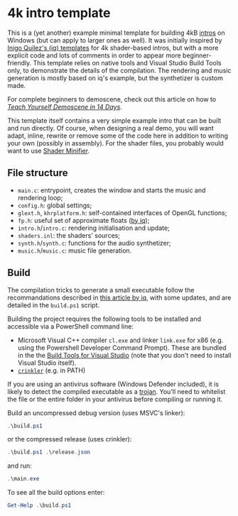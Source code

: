 # 4k intro template

This is a (yet another) example minimal template for building 4kB
[intros](https://en.wikipedia.org/wiki/Demoscene) on Windows (but can apply
to larger ones as well). It was initially inspired by
[Inigo Quilez's (iq) templates](https://madethisthing.com/iq/Demo-Framework-4k)
for 4k shader-based intros, but with a more explicit
code and lots of comments in order to appear more beginner-friendly.
This template relies on native tools and Visual Studio Build Tools only,
to demonstrate the details of the compilation.
The rendering and music generation is mostly based on iq's example,
but the synthetizer is custom made.

For complete beginners to demoscene, check out this article on how to
[*Teach Yourself Demoscene in 14 Days*](https://github.com/psenough/teach_yourself_demoscene_in_14_days).

This template itself contains a very simple example intro that
can be built and run directly. Of course, when designing a real demo, you will want adapt,
inline, rewrite or remove some of the code here in addition to writing your own
(possibly in assembly). For the shader files, you probably would want to use
[Shader Minifier](https://github.com/laurentlb/Shader_Minifier).

## File structure

- `main.c`: entrypoint, creates the window and starts the music and rendering loop;
- `config.h`: global settings;
- `glext.h`, `khrplatform.h`: self-contained interfaces of OpenGL functions;
- `fp.h`: useful set of approximate floats ([by iq](https://iquilezles.org/articles/float4k/));
- `intro.h`/`intro.c`: rendering initialisation and update;
- `shaders.inl`: the shaders' sources;
- `synth.h`/`synth.c`: functions for the audio synthetizer;
- `music.h`/`music.c`: music file generation.

## Build

The compilation tricks to generate a small executable follow the recommandations described
in [this article by iq](https://iquilezles.org/articles/compilingsmall/), with some updates,
and are detailed in the `build.ps1` script.

Building the project requires the following tools to be installed and accessible via a
PowerShell command line:

- Microsoft Visual C++ compiler `cl.exe` and linker `link.exe` for x86
(e.g. using the Powershell Developer Command Prompt). These are bundled in the the
[Build Tools for Visual Studio](https://visualstudio.microsoft.com/downloads/?q=build+tools+for+visual+studio)
(note that you don't need to install Visual Studio itself).
- [`crinkler`](https://github.com/runestubbe/Crinkler) (e.g. in PATH)

If you are using an antivirus software (Windows Defender included),
it is likely to detect the compiled executable as
a [trojan](https://en.wikipedia.org/wiki/Trojan_horse_(computing)).
You'll need to whitelist the file or the entire folder in your antivirus before compiling or running it.

Build an uncompressed debug version (uses MSVC's linker):

```powershell
.\build.ps1
```

or the compressed release (uses crinkler):

```powershell
.\build.ps1 .\release.json
```

and run:

```powershell
.\main.exe
```

To see all the build options enter:

```powershell
Get-Help .\build.ps1
```
